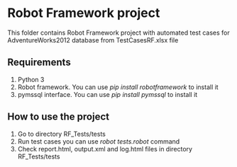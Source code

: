 
# Robot Framework project
This folder contains Robot Framework project with automated test cases for AdventureWorks2012 database from TestCasesRF.xlsx file
## Requirements
1. Python 3
2. Robot framework. You can use _pip install robotframework_ to install it 
3. pymssql interface. You can use _pip install pymssql_ to install it
## How to use the project
1. Go to directory RF_Tests/tests
2. Run test cases you can use _robot tests.robot_ command
3. Check report.html, output.xml and log.html files in directory RF_Tests/tests
